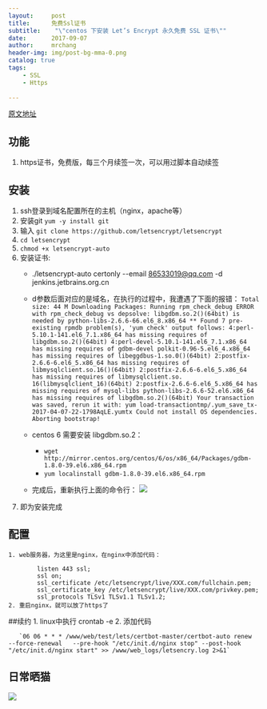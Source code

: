 ```yaml
---
layout:     post
title:      免费Ssl证书
subtitle:    "\"centos 下安装 Let’s Encrypt 永久免费 SSL 证书\""
date:       2017-09-07
author:     mrchang
header-img: img/post-bg-mma-0.png
catalog: true
tags:
    - SSL
    - Https
   
---
```

[原文地址](http://www.fancyecommerce.com/2017/04/07/centos-%E4%B8%8B%E5%AE%89%E8%A3%85-lets-encrypt-%E6%B0%B8%E4%B9%85%E5%85%8D%E8%B4%B9-ssl-%E8%AF%81%E4%B9%A6/)
## 功能
1. https证书，免费版，每三个月续签一次，可以用过脚本自动续签

## 安装
1. ssh登录到域名配置所在的主机（nginx，apache等）
2. 安装git `yum -y install git`
3. 输入 `git clone https://github.com/letsencrypt/letsencrypt`
4. `cd letsencrypt`
5. `chmod +x letsencrypt-auto`
6. 安装证书:
	* ./letsencrypt-auto certonly  --email 86533019@qq.com -d jenkins.jetbrains.org.cn
	* d参数后面对应的是域名，在执行的过程中，我遭遇了下面的报错：
	 `Total size: 44 M
    Downloading Packages:
    Running rpm_check_debug
    ERROR with rpm_check_debug vs depsolve:
    libgdbm.so.2()(64bit) is needed by python-libs-2.6.6-66.el6_8.x86_64
    ** Found 7 pre-existing rpmdb problem(s), 'yum check' output follows:
    4:perl-5.10.1-141.el6_7.1.x86_64 has missing requires of libgdbm.so.2()(64bit)
    4:perl-devel-5.10.1-141.el6_7.1.x86_64 has missing requires of gdbm-devel
    polkit-0.96-5.el6_4.x86_64 has missing requires of libeggdbus-1.so.0()(64bit)
    2:postfix-2.6.6-6.el6_5.x86_64 has missing requires of libmysqlclient.so.16()(64bit)
    2:postfix-2.6.6-6.el6_5.x86_64 has missing requires of libmysqlclient.so.	 16(libmysqlclient_16)(64bit)
    2:postfix-2.6.6-6.el6_5.x86_64 has missing requires of mysql-libs
    python-libs-2.6.6-52.el6.x86_64 has missing requires of libgdbm.so.2()(64bit)
    Your transaction was saved, rerun it with: yum load-transactiontmp/.yum_save_tx-2017-04-07-22-1798AqLE.yumtx
    Could not install OS dependencies. Aborting bootstrap!`
	* centos 6 需要安装 libgdbm.so.2：
		* `wget http://mirror.centos.org/centos/6/os/x86_64/Packages/gdbm-1.8.0-39.el6.x86_64.rpm`
       * `yum localinstall gdbm-1.8.0-39.el6.x86_64.rpm`
   
	* 完成后，重新执行上面的命令行：
![](http://cdn-blog.jetbrains.org.cn/17-9-7/37482036.jpg)
7. 即为安装完成
## 配置
	1. web服务器，为这里是nginx，在nginx中添加代码：
	
            listen 443 ssl;
            ssl on;
            ssl_certificate /etc/letsencrypt/live/XXX.com/fullchain.pem;
            ssl_certificate_key /etc/letsencrypt/live/XXX.com/privkey.pem;
            ssl_protocols TLSv1 TLSv1.1 TLSv1.2; 
    2. 重启nginx，就可以放了https了
##续约
	1. linux中执行 crontab -e
	2. 添加代码
	 
	   `06 06 * * * /www/web/test/lets/certbot-master/certbot-auto renew   --force-renewal   --pre-hook "/etc/init.d/nginx stop" --post-hook "/etc/init.d/nginx start" >> /www/web_logs/letsencry.log 2>&1` 


## 日常晒猫

![](http://cdn-blog.jetbrains.org.cn/17-9-9/40399138.jpg)